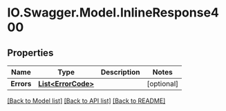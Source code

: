 # IO.Swagger.Model.InlineResponse400
## Properties

Name | Type | Description | Notes
------------ | ------------- | ------------- | -------------
**Errors** | [**List&lt;ErrorCode&gt;**](ErrorCode.md) |  | [optional] 

[[Back to Model list]](../README.md#documentation-for-models) [[Back to API list]](../README.md#documentation-for-api-endpoints) [[Back to README]](../README.md)

